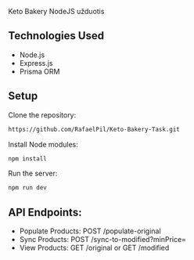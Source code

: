 Keto Bakery NodeJS užduotis

## Technologies Used
- Node.js
- Express.js
- Prisma ORM

## Setup
Clone the repository:

```bash
https://github.com/RafaelPil/Keto-Bakery-Task.git
```

Install Node modules:
```bash
npm install
```

Run the server:
```bash
npm run dev
```

## API Endpoints:
- Populate Products: POST /populate-original
- Sync Products: POST /sync-to-modified?minPrice=<minPrice>
- View Products: GET /original or GET /modified

